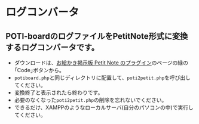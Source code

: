 # ログコンバータ
## POTI-boardのログファイルをPetitNote形式に変換するログコンバータです。

- ダウンロードは、[お絵かき掲示板 Petit Note のプラグイン](https://github.com/satopian/PetitNote_plugin)のページの緑の｢Code｣ボタンから。  
- `potiboard.php`と同じディレクトリに配置して、`poti2petit.php`を呼び出してください。   
- 変換終了と表示されたら終わりです。  
- 必要のなくなった`poti2petit.php`の削除を忘れないでください。    
- できるだけ、XAMPPのようなローカルサーバ(自分のパソコンの中)で実行してください。  

